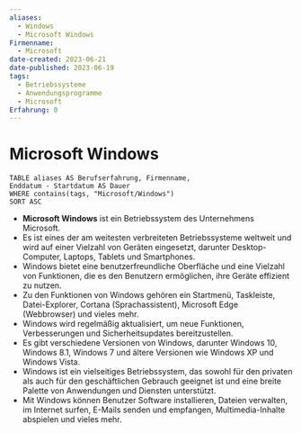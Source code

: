 ```yaml
---
aliases:
  - Windows
  - Microsoft Windows
Firmenname:
  - Microsoft
date-created: 2023-06-21
date-published: 2023-06-19
tags:
  - Betriebssysteme
  - Anwendungsprogramme
  - Microsoft
Erfahrung: 0
---
```

# Microsoft Windows


```dataview
TABLE aliases AS Berufserfahrung, Firmenname,
Enddatum - Startdatum AS Dauer
WHERE contains(tags, "Microsoft/Windows")
SORT ASC
```

- **Microsoft Windows** ist ein Betriebssystem des Unternehmens Microsoft.
- Es ist eines der am weitesten verbreiteten Betriebssysteme weltweit und wird auf einer Vielzahl von Geräten eingesetzt, darunter Desktop-Computer, Laptops, Tablets und Smartphones.
- Windows bietet eine benutzerfreundliche Oberfläche und eine Vielzahl von Funktionen, die es den Benutzern ermöglichen, ihre Geräte effizient zu nutzen.
- Zu den Funktionen von Windows gehören ein Startmenü, Taskleiste, Datei-Explorer, Cortana (Sprachassistent), Microsoft Edge (Webbrowser) und vieles mehr.
- Windows wird regelmäßig aktualisiert, um neue Funktionen, Verbesserungen und Sicherheitsupdates bereitzustellen.
- Es gibt verschiedene Versionen von Windows, darunter Windows 10, Windows 8.1, Windows 7 und ältere Versionen wie Windows XP und Windows Vista.
- Windows ist ein vielseitiges Betriebssystem, das sowohl für den privaten als auch für den geschäftlichen Gebrauch geeignet ist und eine breite Palette von Anwendungen und Diensten unterstützt.
- Mit Windows können Benutzer Software installieren, Dateien verwalten, im Internet surfen, E-Mails senden und empfangen, Multimedia-Inhalte abspielen und vieles mehr.
